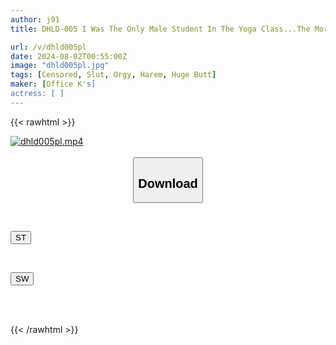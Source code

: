 ```yaml
---
author: j91
title: DHLD-005 I Was The Only Male Student In The Yoga Class...The More I Thought That I Shouldn't Be Misunderstood That I Was Participating For Erotic Purposes, The More My Dick Reacted When I Saw The Beautiful Butt Sticking Out Of The Beautiful Instructor...The Bulge In My Lower Abdomen When I Found Out, I Decided To Give Myself To A Group Erotic Lesson That Was Not Included In The Trial Course...

url: /v/dhld005pl
date: 2024-08-02T00:55:00Z
image: "dhld005pl.jpg"
tags: [Censored, Slut, Orgy, Harem, Huge Butt]
maker: [Office K's]
actress: [ ]
---
```



{{< rawhtml >}}

<div class="video" data-videoid="abVKbpvLkRHxreB">
    <a href="javascript:;">
        <img src="/v/dhld005pl/dhld005pl.jpg" width="WIDTH" height="HEIGHT" alt="dhld005pl.mp4" loading="lazy">
    </a>
</div>

<script type="text/javascript" src="https://j91.asia/asset/on-demand-st.js"></script>

<br>
  <link rel="stylesheet" href="https://j91.asia/asset/bs5.css">
  
  <center>
  <button class="btn btn-primary" type="button" data-bs-toggle="collapse" data-bs-target=".multi-collapse" aria-expanded="false" aria-controls="multiCollapseExample1 multiCollapseExample2"><h2>Download</h2></button></center>
</p>
<div class="row">
  <div class="col">
    <div class="collapse multi-collapse" id="multiCollapseExample1">
      <div class="card card-body">
	      	      <br>
<div class="buttons">  
<p><a href="/v/dhld005pl/st.html" target="_blank"><button class="btn-hover color-3"><i class="fa fa-download"></i> ST</button></a></p></div>
    </div>
  </div>
</div>
  <div class="col">
    <div class="collapse multi-collapse" id="multiCollapseExample2">
      <div class="card card-body">
	      <br>
<div class="buttons">
<p><a href="/v/dhld005pl/sw.html" target="_blank"><button class="btn-hover color-2"><i class="fa fa-download"></i> SW</button></a></p></div>
<br><br>
      </div>
    </div>
  </div>
</div>

{{< /rawhtml >}}